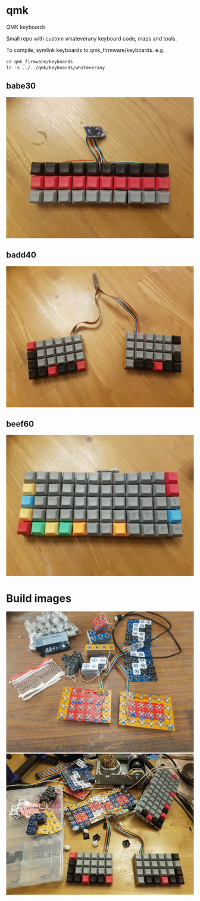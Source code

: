 # qmk
QMK keyboards

Small repo with custom whateverany keyboard code, maps and tools.

To compile, symlink keyboards to qmk_firmware/keyboards. e.g.

```
cd qmk_firmware/keyboards
ln -s ../../qmk/keyboards/whateverany
```

## babe30
![babe30](images/babe30.jpg?raw=true "babe30")
## badd40
![badd40](images/badd40.jpg?raw=true "badd40")
## beef60
![beef60](images/beef60.jpg?raw=true "beef60")

# Build images
![keyboard_build_01](images/keyboard_build_01.jpg?raw=true "keyboard_build_01")
![keyboard_build_02](images/keyboard_build_02.jpg?raw=true "keyboard_build_02")

